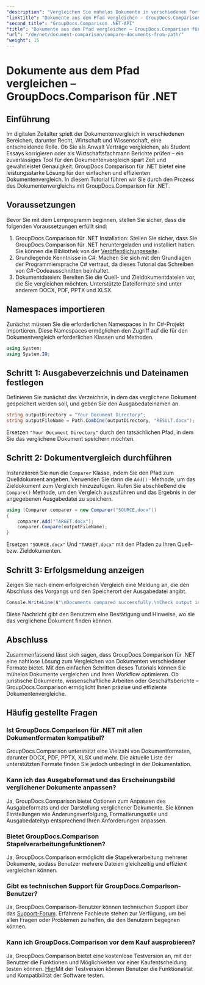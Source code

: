 ```yaml
---
"description": "Vergleichen Sie mühelos Dokumente in verschiedenen Formaten mit GroupDocs.Comparison für .NET. Sparen Sie Zeit und gewährleisten Sie Genauigkeit bei juristischen, akademischen und geschäftlichen Aufgaben."
"linktitle": "Dokumente aus dem Pfad vergleichen – GroupDocs.Comparison für .NET"
"second_title": "GroupDocs.Comparison .NET-API"
"title": "Dokumente aus dem Pfad vergleichen – GroupDocs.Comparison für .NET"
"url": "/de/net/document-comparison/compare-documents-from-path/"
"weight": 15
---
```


# Dokumente aus dem Pfad vergleichen – GroupDocs.Comparison für .NET

## Einführung
Im digitalen Zeitalter spielt der Dokumentenvergleich in verschiedenen Bereichen, darunter Recht, Wirtschaft und Wissenschaft, eine entscheidende Rolle. Ob Sie als Anwalt Verträge vergleichen, als Student Essays korrigieren oder als Wirtschaftsfachmann Berichte prüfen – ein zuverlässiges Tool für den Dokumentenvergleich spart Zeit und gewährleistet Genauigkeit. GroupDocs.Comparison für .NET bietet eine leistungsstarke Lösung für den einfachen und effizienten Dokumentenvergleich. In diesem Tutorial führen wir Sie durch den Prozess des Dokumentenvergleichs mit GroupDocs.Comparison für .NET.
## Voraussetzungen
Bevor Sie mit dem Lernprogramm beginnen, stellen Sie sicher, dass die folgenden Voraussetzungen erfüllt sind:
1. GroupDocs.Comparison für .NET Installation: Stellen Sie sicher, dass Sie GroupDocs.Comparison für .NET heruntergeladen und installiert haben. Sie können die Bibliothek von der [Veröffentlichungsseite](https://releases.groupdocs.com/comparison/net/).
2. Grundlegende Kenntnisse in C#: Machen Sie sich mit den Grundlagen der Programmiersprache C# vertraut, da dieses Tutorial das Schreiben von C#-Codeausschnitten beinhaltet.
3. Dokumentdateien: Bereiten Sie die Quell- und Zieldokumentdateien vor, die Sie vergleichen möchten. Unterstützte Dateiformate sind unter anderem DOCX, PDF, PPTX und XLSX.

## Namespaces importieren
Zunächst müssen Sie die erforderlichen Namespaces in Ihr C#-Projekt importieren. Diese Namespaces ermöglichen den Zugriff auf die für den Dokumentvergleich erforderlichen Klassen und Methoden.
```csharp
using System;
using System.IO;
```
## Schritt 1: Ausgabeverzeichnis und Dateinamen festlegen
Definieren Sie zunächst das Verzeichnis, in dem das verglichene Dokument gespeichert werden soll, und geben Sie den Ausgabedateinamen an.
```csharp
string outputDirectory = "Your Document Directory";
string outputFileName = Path.Combine(outputDirectory, "RESULT.docx");
```
Ersetzen `"Your Document Directory"` durch den tatsächlichen Pfad, in dem Sie das verglichene Dokument speichern möchten.
## Schritt 2: Dokumentvergleich durchführen
Instanziieren Sie nun die `Comparer` Klasse, indem Sie den Pfad zum Quelldokument angeben. Verwenden Sie dann die `Add()` -Methode, um das Zieldokument zum Vergleich hinzuzufügen. Rufen Sie abschließend die `Compare()` Methode, um den Vergleich auszuführen und das Ergebnis in der angegebenen Ausgabedatei zu speichern.
```csharp
using (Comparer comparer = new Comparer("SOURCE.docx"))
{
    comparer.Add("TARGET.docx");
    comparer.Compare(outputFileName);
}
```
Ersetzen `"SOURCE.docx"` Und `"TARGET.docx"` mit den Pfaden zu Ihren Quell- bzw. Zieldokumenten.
## Schritt 3: Erfolgsmeldung anzeigen
Zeigen Sie nach einem erfolgreichen Vergleich eine Meldung an, die den Abschluss des Vorgangs und den Speicherort der Ausgabedatei angibt.
```csharp
Console.WriteLine($"\nDocuments compared successfully.\nCheck output in {outputDirectory}.");
```
Diese Nachricht gibt den Benutzern eine Bestätigung und Hinweise, wo sie das verglichene Dokument finden können.

## Abschluss
Zusammenfassend lässt sich sagen, dass GroupDocs.Comparison für .NET eine nahtlose Lösung zum Vergleichen von Dokumenten verschiedener Formate bietet. Mit den einfachen Schritten dieses Tutorials können Sie mühelos Dokumente vergleichen und Ihren Workflow optimieren. Ob juristische Dokumente, wissenschaftliche Arbeiten oder Geschäftsberichte – GroupDocs.Comparison ermöglicht Ihnen präzise und effiziente Dokumentenvergleiche.
## Häufig gestellte Fragen
### Ist GroupDocs.Comparison für .NET mit allen Dokumentformaten kompatibel?
GroupDocs.Comparison unterstützt eine Vielzahl von Dokumentformaten, darunter DOCX, PDF, PPTX, XLSX und mehr. Die aktuelle Liste der unterstützten Formate finden Sie jedoch unbedingt in der Dokumentation.
### Kann ich das Ausgabeformat und das Erscheinungsbild verglichener Dokumente anpassen?
Ja, GroupDocs.Comparison bietet Optionen zum Anpassen des Ausgabeformats und der Darstellung verglichener Dokumente. Sie können Einstellungen wie Änderungsverfolgung, Formatierungsstile und Ausgabedateityp entsprechend Ihren Anforderungen anpassen.
### Bietet GroupDocs.Comparison Stapelverarbeitungsfunktionen?
Ja, GroupDocs.Comparison ermöglicht die Stapelverarbeitung mehrerer Dokumente, sodass Benutzer mehrere Dateien gleichzeitig und effizient vergleichen können.
### Gibt es technischen Support für GroupDocs.Comparison-Benutzer?
Ja, GroupDocs.Comparison-Benutzer können technischen Support über das [Support-Forum](https://forum.groupdocs.com/c/comparison/12). Erfahrene Fachleute stehen zur Verfügung, um bei allen Fragen oder Problemen zu helfen, die den Benutzern begegnen können.
### Kann ich GroupDocs.Comparison vor dem Kauf ausprobieren?
Ja, GroupDocs.Comparison bietet eine kostenlose Testversion an, mit der Benutzer die Funktionen und Möglichkeiten vor einer Kaufentscheidung testen können. [Hier](https://releases.groupdocs.com/)Mit der Testversion können Benutzer die Funktionalität und Kompatibilität der Software testen.